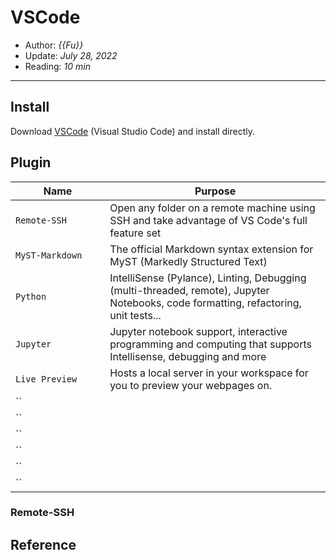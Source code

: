 # VSCode

- Author: *{{Fu}}*
- Update: *July 28, 2022*
- Reading: *10 min*

---


## Install


Download [VSCode](https://code.visualstudio.com/download) (Visual Studio Code) and install directly.


## Plugin

<style>
table th:first-of-type {
    width: 30%;
}
table th:nth-of-type(2) {
    width: 70%;
}
</style>

|        Name       |       Purpose       |      
|    ------------   |    -------------    |  
|   `Remote-SSH`  | Open any folder on a remote machine using SSH and take advantage of VS Code's full feature set |  
|     `MyST-Markdown`            | The official Markdown syntax extension for MyST (Markedly Structured Text)                    |
|     `Python`            | IntelliSense (Pylance), Linting, Debugging (multi-threaded, remote), Jupyter Notebooks, code formatting, refactoring, unit tests...                    |
|     `Jupyter`            | Jupyter notebook support, interactive programming and computing that supports Intellisense, debugging and more  |
|     `Live Preview`            | Hosts a local server in your workspace for you to preview your webpages on.                    |
|     ``            |                     |
|     ``            |                     |
|     ``            |                     |
|     ``            |                     |
|     ``            |                     |
|     ``            |                     |




### Remote-SSH



### 





## Reference

